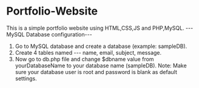 # Portfolio-Website
 This is a simple portfolio website using HTML,CSS,JS and PHP,MySQL.
---MySQL Database configuration---
1. Go to MySQL database and create a database (example: sampleDB).
2. Create 4 tables named --- name, email, subject, message.
3. Now go to db.php file and change $dbname value from yourDatabaseName to your database name (sampleDB).
Note: Make sure your database user is root and password is blank as default settings.

